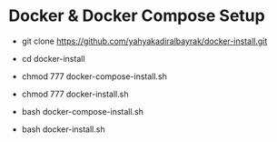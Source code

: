 # Docker & Docker Compose Setup

- git clone https://github.com/yahyakadiralbayrak/docker-install.git
- cd docker-install

- chmod 777 docker-compose-install.sh
- chmod 777 docker-install.sh

- bash docker-compose-install.sh
- bash docker-install.sh
